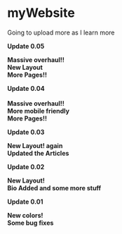 # myWebsite

Going to upload more as I learn more <br>


   <b>Update 0.05<b>
   
   Massive overhaul!!<br>New Layout<br>More Pages!!<br>
   
   <b>Update 0.04</b><br>    
   Massive overhaul!!<br>More mobile friendly
  <br>More Pages!!
           

 <b>Update 0.03<br></b>

 New Layout! again<br> Updated the Articles<br>


 <b>Update 0.02<br></b>

 New Layout!<br> Bio Added and some more stuff<br>
 
 
 <b>Update 0.01<br></b>
 
 New colors!<br> Some bug fixes<br>
   
